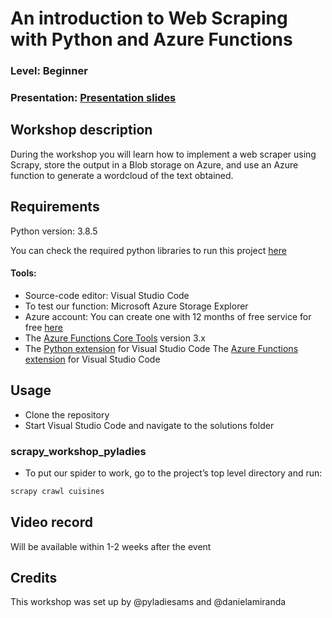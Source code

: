 
# An introduction to Web Scraping with Python and Azure Functions
### Level: Beginner 
### Presentation: [Presentation slides](workshop/Workshop_presentation.pdf)

## Workshop description
During the workshop you will learn how to implement a web scraper using Scrapy, store the output in a Blob storage on Azure, and use an Azure function to generate a wordcloud of the text obtained.

## Requirements
Python version: 3.8.5

You can check the required python libraries to run this project [here](https://github.com/pyladiesams/web-scraping-beginner-may2021/solutions/requirements.txt)

#### Tools:
* Source-code editor: Visual Studio Code
* To test our function: Microsoft Azure Storage Explorer
* Azure account: You can create one with 12 months of free service for free [here](https://azure.microsoft.com/en-us/free/)
* The [Azure Functions Core Tools](https://docs.microsoft.com/en-us/azure/azure-functions/functions-run-local?tabs=windows%2Ccsharp%2Cbash#install-the-azure-functions-core-tools) version 3.x
* The [Python extension](https://marketplace.visualstudio.com/items?itemName=ms-python.python) for Visual Studio Code
The [Azure Functions extension](https://marketplace.visualstudio.com/items?itemName=ms-azuretools.vscode-azurefunctions) for Visual Studio Code

## Usage
* Clone the repository
* Start Visual Studio Code and navigate to the solutions folder
### scrapy_workshop_pyladies
* To put our spider to work, go to the project’s top level directory and run:

```python
scrapy crawl cuisines
```

## Video record
Will be available within 1-2 weeks after the event

## Credits
This workshop was set up by @pyladiesams and @danielamiranda
